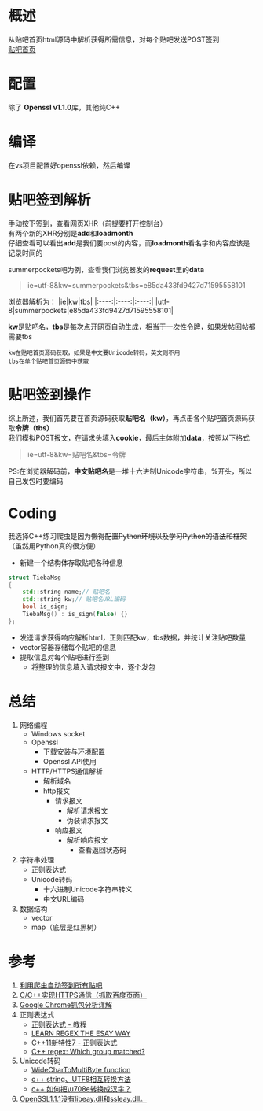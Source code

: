 # 概述
从贴吧首页html源码中解析获得所需信息，对每个贴吧发送POST签到  
[贴吧首页](https://tieba.baidu.com/)

# 配置
除了 **Openssl v1.1.0**库，其他纯C++

# 编译
在vs项目配置好openssl依赖，然后编译

# 贴吧签到解析
手动按下签到，查看网页XHR（前提要打开控制台）  
有两个新的XHR分别是**add**和**loadmonth**  
仔细查看可以看出**add**是我们要post的内容，而**loadmonth**看名字和内容应该是记录时间的

summerpockets吧为例，查看我们浏览器发的**request**里的**data**

> ie=utf-8&kw=summerpockets&tbs=e85da433fd9427d71595558101

浏览器解析为：
|ie|kw|tbs|
|:----:|:----:|:----:|
|utf-8|summerpockets|e85da433fd9427d71595558101|

**kw**是贴吧名，**tbs**是每次点开网页自动生成，相当于一次性令牌，如果发帖回帖都需要tbs

`kw在贴吧首页源码获取，如果是中文要Unicode转码，英文则不用`  
`tbs在单个贴吧首页源码中获取`

# 贴吧签到操作

综上所述，我们首先要在首页源码获取**贴吧名（kw）**，再点击各个贴吧首页源码获取**令牌（tbs）**  
我们模拟POST报文，在请求头填入**cookie**，最后主体附加**data**，按照以下格式  
> ie=utf-8&kw=贴吧名&tbs=令牌  

PS:在浏览器解码前，**中文贴吧名**是一堆十六进制Unicode字符串，%开头，所以自己发包时要编码

# Coding
我选择C++练习爬虫是因为~~懒得配置Python环境以及学习Python的语法和框架~~（虽然用Python真的很方便）  
* 新建一个结构体存取贴吧各种信息
```C++
struct TiebaMsg
{
	std::string name;// 贴吧名
	std::string kw;// 贴吧名URL编码
	bool is_sign;
	TiebaMsg() : is_sign(false) {}
};
```
* 发送请求获得响应解析html，正则匹配kw，tbs数据，并统计关注贴吧数量  
* vector容器存储每个贴吧的信息 
* 提取信息对每个贴吧进行签到  
    * 将整理的信息填入请求报文中，逐个发包

# 总结
1. 网络编程
    * Windows socket
    * Openssl
        * 下载安装与环境配置
        * Openssl API使用
    * HTTP/HTTPS通信解析
        * 解析域名
        * http报文
            * 请求报文
                * 解析请求报文
                * 伪装请求报文
            * 响应报文
                * 解析响应报文
                    * 查看返回状态码
2. 字符串处理
    * 正则表达式
    * Unicode转码
        * 十六进制Unicode字符串转义
        * 中文URL编码
3. 数据结构
    * vector
    * map（底层是红黑树）

# 参考
1. [利用爬虫自动签到所有贴吧](https://zhuanlan.zhihu.com/p/46137712)  
3. [C/C++实现HTTPS通信（抓取百度页面）](https://blog.csdn.net/ZRXSLYG/article/details/81395640)
4. [Google Chrome抓包分析详解](https://www.jianshu.com/p/f7a94bc5f67c?utm_campaign=maleskine&utm_content=note&utm_medium=seo_notes&utm_source=recommendation)
5. 正则表达式
    * [正则表达式 - 教程](https://www.runoob.com/regexp/regexp-tutorial.html)
    * [LEARN REGEX THE ESAY WAY](https://github.com/ziishaned/learn-regex/blob/master/translations/README-cn.md#27-%E8%BD%AC%E7%A0%81%E7%89%B9%E6%AE%8A%E5%AD%97%E7%AC%A6)
    * [C++11新特性7 - 正则表达式](https://zhuanlan.zhihu.com/p/112219748)
    * [C++ regex: Which group matched?](https://stackoverflow.com/questions/44949784/c-regex-which-group-matched)
6. Unicode转码
    * [WideCharToMultiByte function](https://docs.microsoft.com/en-us/windows/win32/api/stringapiset/nf-stringapiset-widechartomultibyte)
    * [c++ string、UTF8相互转换方法](https://blog.csdn.net/yinshi_blog/article/details/6731809)
    * [c++ 如何把\\u708e转换成汉字？](https://zhidao.baidu.com/question/2080606348101358108.html)
7. [OpenSSL1.1.1没有libeay.dll和ssleay.dll。](https://blog.csdn.net/iMatt/article/details/93321601)
